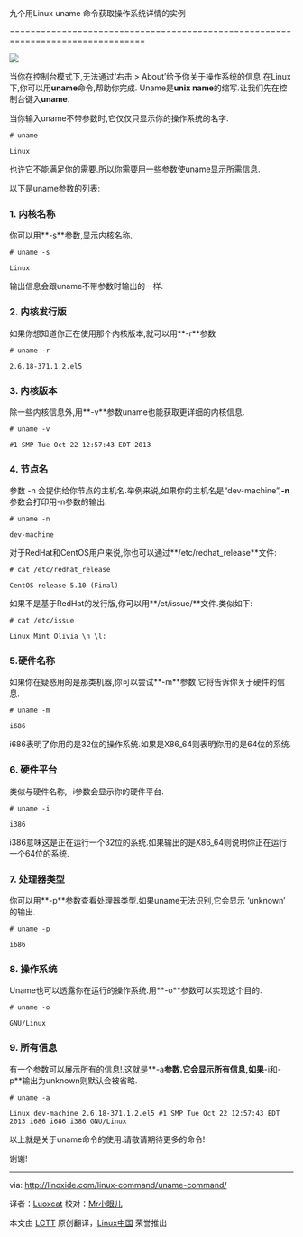 九个用Linux uname 命令获取操作系统详情的实例

================================================================================

![](http://linoxide.com/wp-content/uploads/2013/11/linux-uname-command.png)

当你在控制台模式下,无法通过‘右击 > About’给予你关于操作系统的信息.在Linux下,你可以用**uname**命令,帮助你完成. Uname是**unix name**的缩写.让我们先在控制台键入**uname**.

当你输入uname不带参数时,它仅仅只显示你的操作系统的名字.

    # uname

    Linux

也许它不能满足你的需要.所以你需要用一些参数使uname显示所需信息.

以下是uname参数的列表:

### 1. 内核名称 ###

你可以用**-s**参数,显示内核名称.

    # uname -s

    Linux

输出信息会跟uname不带参数时输出的一样.

### 2. 内核发行版 ###

如果你想知道你正在使用那个内核版本,就可以用**-r**参数

    # uname -r

    2.6.18-371.1.2.el5

### 3. 内核版本 ###

除一些内核信息外,用**-v**参数uname也能获取更详细的内核信息.

    # uname -v

    #1 SMP Tue Oct 22 12:57:43 EDT 2013

### 4. 节点名 ###

参数 -n 会提供给你节点的主机名.举例来说,如果你的主机名是“dev-machine”,**-n**参数会打印用-n参数的输出.

    # uname -n

    dev-machine

对于RedHat和CentOS用户来说,你也可以通过**/etc/redhat_release**文件:

    # cat /etc/redhat_release

    CentOS release 5.10 (Final)

如果不是基于RedHat的发行版,你可以用**/et/issue/**文件.类似如下:

    # cat /etc/issue

    Linux Mint Olivia \n \l:

### 5.硬件名称 ###

如果你在疑惑用的是那类机器,你可以尝试**-m**参数.它将告诉你关于硬件的信息.

    # uname -m

    i686

i686表明了你用的是32位的操作系统.如果是X86_64则表明你用的是64位的系统.

### 6. 硬件平台 ###

类似与硬件名称, -i参数会显示你的硬件平台.

    # uname -i

    i386

i386意味这是正在运行一个32位的系统.如果输出的是X86_64则说明你正在运行一个64位的系统.

### 7. 处理器类型 ###

你可以用**-p**参数查看处理器类型.如果uname无法识别,它会显示 ‘unknown’ 的输出.

    # uname -p

    i686

### 8. 操作系统 ###

Uname也可以透露你在运行的操作系统.用**-o**参数可以实现这个目的.

    # uname -o

    GNU/Linux

### 9. 所有信息  ###

有一个参数可以展示所有的信息!.这就是**-a**参数.它会显示所有信息,如果**-i和-p**输出为unknown则默认会被省略.

    # uname -a

    Linux dev-machine 2.6.18-371.1.2.el5 #1 SMP Tue Oct 22 12:57:43 EDT 2013 i686 i686 i386 GNU/Linux

以上就是关于uname命令的使用.请敬请期待更多的命令!

谢谢!

--------------------------------------------------------------------------------

via: http://linoxide.com/linux-command/uname-command/

译者：[Luoxcat](https://github.com/Luoxcat) 校对：[Mr小眼儿](http://blog.csdn.net/tinyeyeser)

本文由 [LCTT](https://github.com/LCTT/TranslateProject) 原创翻译，[Linux中国](http://linux.cn/) 荣誉推出
